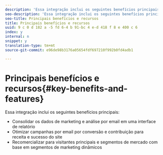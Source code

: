 ```yaml
---
description: 'Essa integração inclui os seguintes benefícios principais '
seo-description: 'Essa integração inclui os seguintes benefícios principais '
seo-title: Principais benefícios e recursos
title: Principais benefícios e recursos
uuid: 9 c 0 d 182 a -5 fd 6-4 b 91-bc 4 e-d 418 f 8 e 400 c 6
index: y
internal: n
snippet: y
translation-type: tm+mt
source-git-commit: e96de98b3176a05654fdf697210f992b0fd4adb1

---
```



# Principais benefícios e recursos{#key-benefits-and-features}

Essa integração inclui os seguintes benefícios principais:

* Consolidar os dados de marketing e análise por email em uma interface de relatório
* Otimizar campanhas por email por conversão e contribuição para receita e sucesso do site
* Recomercializar para visitantes principais e segmentos de mercado com base em segmentos de marketing dinâmicos

